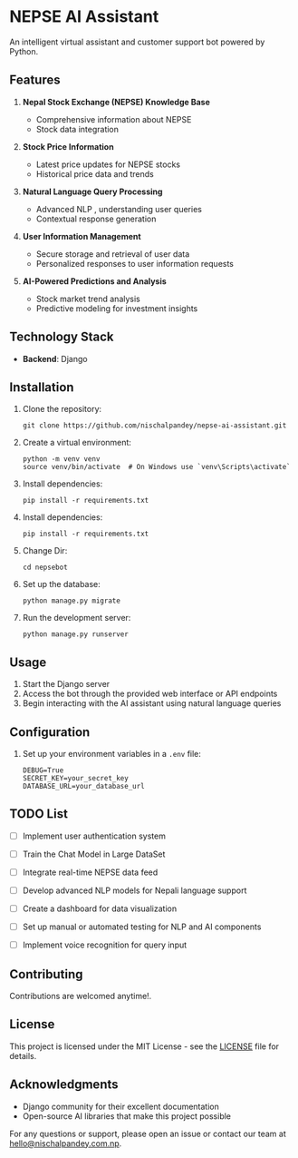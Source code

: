 # NEPSE AI Assistant

An intelligent virtual assistant and customer support bot powered by Python.

## Features


1. **Nepal Stock Exchange (NEPSE) Knowledge Base**
   - Comprehensive information about NEPSE
   - Stock data integration

2. **Stock Price Information**
   - Latest price updates for NEPSE stocks
   - Historical price data and trends

3. **Natural Language Query Processing**
   - Advanced NLP , understanding user queries
   - Contextual response generation

4. **User Information Management**
   - Secure storage and retrieval of user data
   - Personalized responses to user information requests

5. **AI-Powered Predictions and Analysis**
   - Stock market trend analysis
   - Predictive modeling for investment insights

## Technology Stack
- **Backend**: Django


## Installation

1. Clone the repository:
   ```
   git clone https://github.com/nischalpandey/nepse-ai-assistant.git
   ```

2. Create a virtual environment:
   ```
   python -m venv venv
   source venv/bin/activate  # On Windows use `venv\Scripts\activate`
   ```

3. Install dependencies:
   ```
   pip install -r requirements.txt
   ```
3. Install dependencies:
   ```
   pip install -r requirements.txt
   ```
4. Change Dir:
   ```
   cd nepsebot
   ```
5. Set up the database:
   ```
   python manage.py migrate
   ```

6. Run the development server:
   ```
   python manage.py runserver
   ```

## Usage

1. Start the Django server
2. Access the bot through the provided web interface or API endpoints
3. Begin interacting with the AI assistant using natural language queries

## Configuration

1. Set up your environment variables in a `.env` file:
   ```
   DEBUG=True
   SECRET_KEY=your_secret_key
   DATABASE_URL=your_database_url
   ```



## TODO List

- [ ] Implement user authentication system
- [ ] Train the Chat Model in Large DataSet
- [ ] Integrate real-time NEPSE data feed
- [ ] Develop advanced NLP models for Nepali language support
- [ ] Create a dashboard for data visualization
- [ ] Set up manual or automated testing for NLP and AI components
- [ ] Implement voice recognition for query input


## Contributing

Contributions are welcomed anytime!. 

## License

This project is licensed under the MIT License - see the [LICENSE](LICENSE) file for details.

## Acknowledgments

- Django community for their excellent documentation
- Open-source AI libraries that make this project possible

For any questions or support, please open an issue or contact our team at hello@nischalpandey.com.np.
